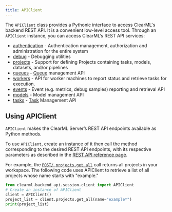 ```yaml
---
title: APIClient
---
```


The `APIClient` class provides a Pythonic interface to access ClearML's backend REST API. It is a convenient low-level access tool. 
Through an `APIClient` instance, you can access ClearML’s REST API services:
* [authentication](../references/api/login.md) - Authentication management, authorization and administration for the entire system
* [debug](../references/api/debug.md) - Debugging utilities
* [projects](../references/api/projects.md) - Support for defining Projects containing tasks, models, datasets, and/or pipelines 
* [queues](../references/api/queues.md) - [Queue](../fundamentals/agents_and_queues.md) management API
* [workers](../references/api/workers.md) - API for worker machines to report status and retrieve tasks for execution.
* [events](../references/api/events.md) - Event (e.g. metrics, debug samples) reporting and retrieval API
* [models](../references/api/models.md) - Model management API
* [tasks](../references/api/tasks.md) - [Task](../fundamentals/task.md) Management API

## Using APIClient

`APIClient` makes the ClearML Server’s REST API endpoints available as Python methods. 

To use `APIClient`, create an instance of it then call the method corresponding to the desired REST API endpoints, with 
its respective parameters as described in the [REST API reference page](../references/api/index.md). 

For example, the [`POST/ projects.get_all`](../references/api/projects.md#post-projectsget_all) call returns all projects 
in your workspace. The following code uses APIClient to retrieve a list of all projects whose name starts with "example."

```python
from clearml.backend_api.session.client import APIClient
# Create an instance of APIClient
client = APIClient()
project_list = client.projects.get_all(name="example*")
print(project_list)
```